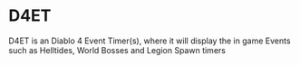 # D4ET
D4ET is an Diablo 4 Event Timer(s), where it will display the in game Events such as Helltides, World Bosses and Legion Spawn timers
